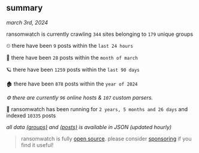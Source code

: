
## summary
_march 3rd, 2024_

ransomwatch is currently crawling `344` sites belonging to `179` unique groups

⏲ there have been `9` posts within the `last 24 hours`

🦈 there have been `28` posts within the `month of march`

🪐 there have been `1259` posts within the `last 90 days`

🏚 there have been `878` posts within the `year of 2024`

_⚙️ there are currently `96` online hosts & `107` custom parsers._

🦕 ransomwatch has been running for `2 years, 5 months and 26 days` and indexed `10335` posts

_all data  [(groups)](http://ransomwhat.telemetry.ltd/groups) and [(posts)](http://ransomwhat.telemetry.ltd/posts) is available in JSON (updated hourly)_

> ransomwatch is fully [open source](https://github.com/joshhighet/ransomwatch#ransomwatch--). please consider [sponsoring](https://github.com/sponsors/joshhighet) if you find it useful!
